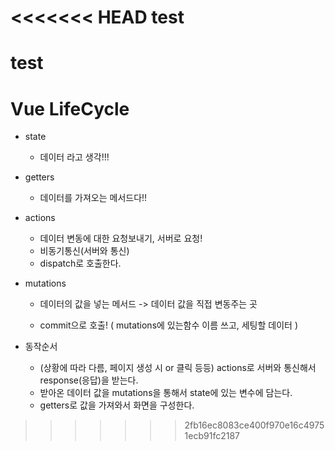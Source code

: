 <<<<<<< HEAD
test
=======
# test



# Vue LifeCycle



* state

  * 데이터 라고 생각!!!

* getters

  * 데이터를 가져오는 메서드다!!

* actions

  * 데이터 변동에 대한 요청보내기, 서버로 요청!
  * 비동기통신(서버와 통신)
  * dispatch로 호출한다.

* mutations

  * 데이터의 값을 넣는 메서드 -> 데이터 값을 직접 변동주는 곳

  * commit으로 호출! ( mutations에 있는함수 이름 쓰고, 세팅할 데이터 )

    



* 동작순서
  * (상황에 따라 다름, 페이지 생성 시 or 클릭 등등) actions로 서버와 통신해서 response(응답)을 받는다.
  * 받아온 데이터 값을 mutations을 통해서 state에 있는 변수에 담는다.
  * getters로 값을 가져와서 화면을 구성한다.
>>>>>>> 2fb16ec8083ce400f970e16c49751ecb91fc2187

